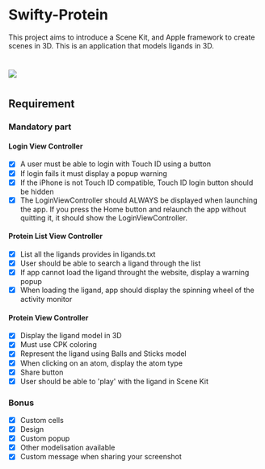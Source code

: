 # Swifty-Protein
This project aims to introduce a Scene Kit, and Apple framework to create scenes in 3D. This is an application that models ligands in 3D.

#
![](swifty-protein.gif)
#

## Requirement
### Mandatory part
#### Login View Controller
- [x] A user must be able to login with Touch ID using a button
- [x] If login fails it must display a popup warning
- [x] If the iPhone is not Touch ID compatible, Touch ID login button should be hidden
- [x] The LoginViewController should ALWAYS be displayed when launching the app. If you press the Home button and relaunch the app without quitting it, it should show the LoginViewController.
#### Protein List View Controller
- [x] List all the ligands provides in ligands.txt
- [x] User should be able to search a ligand through the list
- [x] If app cannot load the ligand throught the website, display a warning popup
- [x] When loading the ligand, app should display the spinning wheel of the activity monitor
#### Protein View Controller
- [x] Display the ligand model in 3D
- [x] Must use CPK coloring
- [x] Represent the ligand using Balls and Sticks model
- [x] When clicking on an atom, display the atom type
- [x] Share button
- [x] User should be able to 'play' with the ligand in Scene Kit
### Bonus
- [x] Custom cells
- [x] Design
- [x] Custom popup
- [x] Other modelisation available
- [x] Custom message when sharing your screenshot

